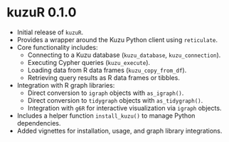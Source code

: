 # kuzuR 0.1.0

* Initial release of `kuzuR`.
* Provides a wrapper around the Kuzu Python client using `reticulate`.
* Core functionality includes:
    * Connecting to a Kuzu database (`kuzu_database`, `kuzu_connection`).
    * Executing Cypher queries (`kuzu_execute`).
    * Loading data from R data frames (`kuzu_copy_from_df`).
    * Retrieving query results as R data frames or tibbles.
* Integration with R graph libraries:
    * Direct conversion to `igraph` objects with `as_igraph()`.
    * Direct conversion to `tidygraph` objects with `as_tidygraph()`.
    * Integration with `g6R` for interactive visualization via `igraph` objects.
* Includes a helper function `install_kuzu()` to manage Python dependencies.
* Added vignettes for installation, usage, and graph library integrations.
